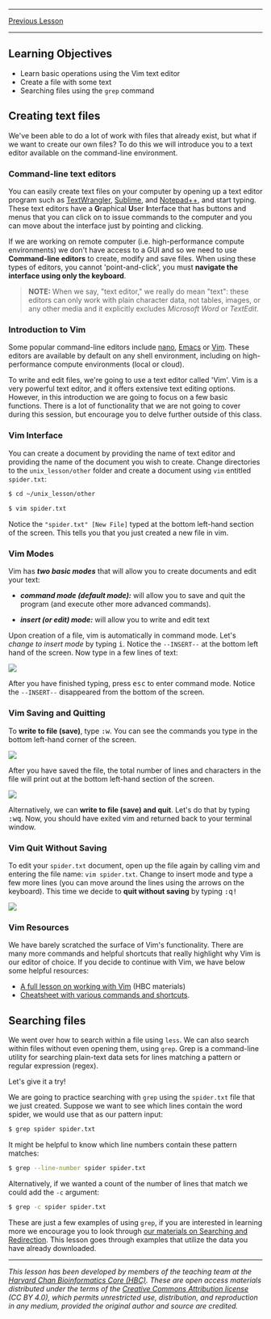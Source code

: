 ***

[Previous Lesson](01_the_filesystem.md)

***

## Learning Objectives

* Learn basic operations using the Vim text editor
* Create a file with some text
* Searching files using the `grep` command

## Creating text files

We've been able to do a lot of work with files that already exist, but what if we want to create our own files? To do this we will introduce you to a text editor available on the command-line environment.

### Command-line text editors

You can easily create text files on your computer by opening up a text editor program such as [TextWrangler](http://www.barebones.com/products/textwrangler/), [Sublime](http://www.sublimetext.com/), and [Notepad++](http://notepad-plus-plus.org/), and start typing. These text editors have a **G**raphical **U**ser **I**nterface that has buttons and menus that you can click on to issue commands to the computer and you can move about the interface just by pointing and clicking.  

If we are working on remote computer (i.e. high-performance compute environments) we don't have access to a GUI and so we need to use **Command-line editors** to create, modify and save files. When using these types of editors, you cannot 'point-and-click', you must **navigate the interface using only the keyboard**.


> **NOTE:** When we say, "text editor," we really do mean "text": these editors can only work with plain character data, not tables, images, or any other media and it explicitly excludes *Microsoft Word* or *TextEdit*. 


### Introduction to Vim 

Some popular command-line editors include [nano](http://www.nano-editor.org/), [Emacs](http://www.gnu.org/software/emacs/) or [Vim](http://www.vim.org/). These editors are available by default on any shell environment, including on high-performance compute environments (local or cloud).

To write and edit files, we're going to use a text editor called 'Vim'. Vim is a very powerful text editor, and it offers extensive text editing options. However, in this introduction we are going to focus on a few basic functions. There is a lot of functionality that we are not going to cover during this session, but encourage you to delve further outside of this class. 


### Vim Interface

You can create a document by providing the name of text editor and providing the name of the document you wish to create. Change directories to the `unix_lesson/other` folder and create a document using `vim` entitled `spider.txt`:

```bash
$ cd ~/unix_lesson/other
	
$ vim spider.txt
```

Notice the `"spider.txt" [New File]` typed at the bottom left-hand section of the screen. This tells you that you just created a new file in vim. 


### Vim Modes
Vim has **_two basic modes_** that will allow you to create documents and edit your text:   

- **_command mode (default mode):_** will allow you to save and quit the program (and execute other more advanced commands).  

- **_insert (or edit) mode:_** will allow you to write and edit text


Upon creation of a file, vim is automatically in command mode. Let's _change to insert mode_ by typing <kbd>i</kbd>. Notice the `--INSERT--` at the bottom left hand of the screen. Now type in a few lines of text:

<img src="../img/vim-insert-mode.png">

After you have finished typing, press <kbd>esc</kbd> to enter command mode. Notice the `--INSERT--` disappeared from the bottom of the screen.

### Vim Saving and Quitting
To **write to file (save)**, type <kbd>:w</kbd>. You can see the commands you type in the bottom left-hand corner of the screen. 

<img src="../img/vim-save.png">

After you have saved the file, the total number of lines and characters in the file will print out at the bottom left-hand section of the screen.

<img src="../img/vim-postsave.png">

Alternatively, we can **write to file (save) and quit**. Let's do that by typing <kbd>:wq</kbd>. Now, you should have exited vim and returned back to your terminal window.

### Vim Quit Without Saving
To edit your `spider.txt` document, open up the file again by calling vim and entering the file name: `vim spider.txt`. Change to insert mode and type a few more lines (you can move around the lines using the arrows on the keyboard). This time we decide to **quit without saving** by typing <kbd>:q!</kbd>

<img src="../img/vim-nosave.png">

 
### Vim Resources

We have barely scratched the surface of Vim's functionality. There are many more commands and helpful shortcuts that really highlight why Vim is our editor of choice. If you decide to continue with Vim, we have below some helpful resources:

* [A full lesson on working with Vim](https://hbctraining.github.io/Intro-to-Shell/lessons/03_vim.html) (HBC materials)
* [Cheatsheet with various commands and shortcuts](https://github.com/hbctraining/In-depth-NGS-Data-Analysis-Course/blob/master/resources/VI_CommandReference.pdf).


## Searching files

We went over how to search within a file using `less`. We can also search within files without even opening them, using `grep`. Grep is a command-line utility for searching plain-text data sets for lines matching a pattern or regular expression (regex).

Let's give it a try!

We are going to practice searching with `grep` using the `spider.txt` file that we just created. Suppose we want to see which lines contain the word spider, we would use that as our pattern input: 

```bash
$ grep spider spider.txt
```

It might be helpful to know which line numbers contain these pattern matches:

```bash
$ grep --line-number spider spider.txt
```

Alternatively, if we wanted a count of the number of lines that match we could add the `-c` argument:

```bash
$ grep -c spider spider.txt
```

These are just a few examples of using `grep`, if you are interested in learning more we encourage you to look through [our materials on Searching and Redirection](https://hbctraining.github.io/Intro-to-Shell/lessons/02_searching_files.html). This lesson goes through examples that utilize the data you have already downloaded.


***

*This lesson has been developed by members of the teaching team at the [Harvard Chan Bioinformatics Core (HBC)](http://bioinformatics.sph.harvard.edu/). These are open access materials distributed under the terms of the [Creative Commons Attribution license](https://creativecommons.org/licenses/by/4.0/) (CC BY 4.0), which permits unrestricted use, distribution, and reproduction in any medium, provided the original author and source are credited.*
